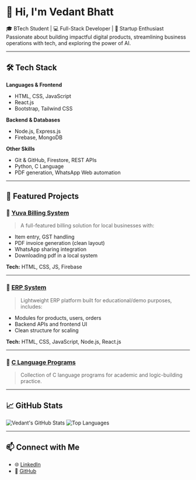 # 👋 Hi, I'm Vedant Bhatt

🎓 BTech Student | 💻 Full-Stack Developer | 🚀 Startup Enthusiast  
Passionate about building impactful digital products, streamlining business operations with tech, and exploring the power of AI.

---

## 🛠️ Tech Stack

**Languages & Frontend**
- HTML, CSS, JavaScript
- React.js
- Bootstrap, Tailwind CSS

**Backend & Databases**
- Node.js, Express.js
- Firebase, MongoDB

**Other Skills**
- Git & GitHub, Firestore, REST APIs
- Python, C Language
- PDF generation, WhatsApp Web automation

---

## 🚀 Featured Projects

### 🔹 [Yuva Billing System](https://github.com/code-vedant1410/Yuva-Billing-System)
> A full-featured billing solution for local businesses with:
- Item entry, GST handling
- PDF invoice generation (clean layout)
- WhatsApp sharing integration
- Downloading pdf in a local system 

**Tech:** HTML, CSS, JS, Firebase

---

### 🔹 [ERP System](https://github.com/code-vedant1410/ERP-system)
> Lightweight ERP platform built for educational/demo purposes, includes:
- Modules for products, users, orders
- Backend APIs and frontend UI
- Clean structure for scaling

**Tech:** HTML, CSS, JavaScript, Node.js, React.js

---

### 🔹 [C Language Programs](https://github.com/code-vedant1410/C-language)
> Collection of C language programs for academic and logic-building practice.

---

## 📈 GitHub Stats

![Vedant's GitHub Stats](https://github-readme-stats.vercel.app/api?username=code-vedant1410&show_icons=true&theme=react&hide_border=true)
![Top Languages](https://github-readme-stats.vercel.app/api/top-langs/?username=code-vedant1410&layout=compact&theme=react&hide_border=true)

---

## 📫 Connect with Me

- 🌐 [LinkedIn](https://www.linkedin.com/in/thevedantbhatt/)
- 📂 [GitHub](https://github.com/code-vedant1410)
